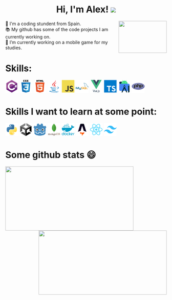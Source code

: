 <h1 align="center"><b>Hi, I'm Alex! </b><img src="https://media.giphy.com/media/hvRJCLFzcasrR4ia7z/giphy.gif" width="35"></h1>

<div>
<img align='right' width="150" height="100" src="https://c.tenor.com/fYg91qBpDdgAAAAi/bongo-cat-transparent.gif" />

<div>
  
🌱 I'm a coding stundent from Spain.<br>
📚 My github has some of the code projects I am currently working on.<br>
🔭 I’m currently working on a mobile game for my studies.

</div>


<h1>Skills: </h1>
<p align="left"> 
<img src="https://raw.githubusercontent.com/devicons/devicon/master/icons/csharp/csharp-original.svg" alt="csharp" width="40" height="40"/>
<img src="https://raw.githubusercontent.com/devicons/devicon/master/icons/css3/css3-original-wordmark.svg" alt="css3" width="40" height="40"/> 
<img src="https://raw.githubusercontent.com/devicons/devicon/master/icons/html5/html5-original-wordmark.svg" alt="html5" width="40" height="40"/> 
<img src="https://raw.githubusercontent.com/devicons/devicon/master/icons/java/java-original.svg" alt="java" width="40" height="40"/> 
<img src="https://raw.githubusercontent.com/devicons/devicon/master/icons/javascript/javascript-original.svg" alt="javascript" width="40" height="40"/>
<img src="https://raw.githubusercontent.com/devicons/devicon/master/icons/mysql/mysql-original-wordmark.svg" alt="mysql" width="40" height="40"/>
<img src="https://raw.githubusercontent.com/devicons/devicon/master/icons/vuejs/vuejs-original-wordmark.svg" width="40" height="40"/>
<img src="https://github.com/devicons/devicon/blob/master/icons/typescript/typescript-original.svg" width="40" height="40"/>
<img src="https://github.com/devicons/devicon/blob/master/icons/androidstudio/androidstudio-original.svg" width="40" height="40"/>
<img src="https://github.com/devicons/devicon/blob/master/icons/php/php-original.svg" width="40" height="40"/>

  
</p>

<h1>Skills I want to learn at some point: </h1>
<img src="https://github.com/devicons/devicon/blob/master/icons/python/python-original.svg" width="40" height="40"/>
<img src="https://github.com/devicons/devicon/blob/master/icons/unity/unity-original.svg" width="40" height="40"/>
<img src="https://github.com/devicons/devicon/blob/master/icons/godot/godot-original.svg" width="40" height="40"/>
<img src="https://github.com/devicons/devicon/blob/master/icons/mongodb/mongodb-original-wordmark.svg" width="40" height="40"/>
<img src="https://github.com/devicons/devicon/blob/master/icons/docker/docker-plain-wordmark.svg" width="40" height="40"/>
<img src="https://github.com/devicons/devicon/blob/master/icons/astro/astro-original.svg" width="40" height="40"/>
<img src="https://github.com/devicons/devicon/blob/master/icons/react/react-original.svg" width="40" height="40"/>
<img src="https://github.com/devicons/devicon/blob/master/icons/tailwindcss/tailwindcss-original.svg" width="40" height="40"/>

</div>

<h1>Some github stats 😄</h1>

</p> 
<div align="center">
  <img src="https://github-readme-stats.vercel.app/api/top-langs/?username=AlejandroMiCo&layout=compact&hide=TSQL&theme=chartreuse-white" align="left" width="400" height="200"/>
  <img src="https://github-readme-stats.vercel.app/api?username=AlejandroMiCo&count_private=true&show_icons=true&&theme=chartreuse-white&include_all_commits=true" width="400" align="right" height="200"/>
</div>

